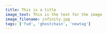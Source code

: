 ```yaml
---
title: This is a title
image_text: This is the text for the image
image_filename: infinity.jpg
tags: ['fud', 'ghostchain', 'newtag']
---
```


